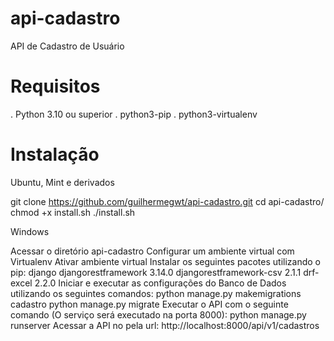 # api-cadastro

API de Cadastro de Usuário

# Requisitos
. Python 3.10 ou superior
. python3-pip
. python3-virtualenv

# Instalação

Ubuntu, Mint e derivados

  git clone https://github.com/guilhermegwt/api-cadastro.git
  cd api-cadastro/
  chmod +x install.sh
  ./install.sh

Windows

  Acessar o diretório api-cadastro
  Configurar um ambiente virtual com Virtualenv
  Ativar ambiente virtual
  Instalar os seguintes pacotes utilizando o pip:
    django
    djangorestframework 3.14.0
    djangorestframework-csv 2.1.1
    drf-excel 2.2.0
  Iniciar e executar as configurações do Banco de Dados utilizando os seguintes comandos:
    python manage.py makemigrations cadastro
    python manage.py migrate
  Executar o API com o seguinte comando (O serviço será executado na porta 8000):
    python manage.py runserver
  Acessar a API no pela url: http://localhost:8000/api/v1/cadastros

  
